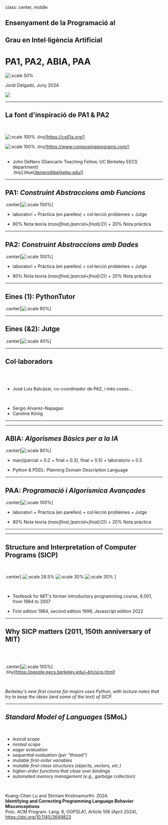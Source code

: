class: center, middle

## Ensenyament de la Programació al
## Grau en Intel·ligència Artificial

# PA1,  PA2, ABIA, PAA

![:scale 50%](figures/maxresdefault-1.jpg)

Jordi Delgado, Juny 2024

![](figures/logoupc.png)

---

## La font d'inspiració de PA1 & PA2

<br>

![:scale 100%](figures/cs61a.png)
.tiny[https://cs61a.org/]
<br>

![:scale 100%](figures/composing.png)
.tiny[https://www.composingprograms.com/]
<br>
<br>
* John DeNero (Giancarlo Teaching Fellow, UC Berkeley EECS department) <br>
 .tiny[.blue[denero@berkeley.edu]]

---

## PA1: _Construint Abstraccions amb Funcions_

.center[![:scale 100%](figures/pa1_index.png)]

* laboratori + Pràctica (en parelles) + col·lecció problemes + Jutge

* 80% Nota teoria (_max(final,(parcial+final)/2)_) + 20% Nota pràctica

---

## PA2: _Construint Abstraccions amb Dades_

.center[![:scale 100%](figures/pa2_index.png)]

* laboratori + Pràctica (en parelles) + col·lecció problemes + Jutge

* 80% Nota teoria (_max(final,(parcial+final)/2)_) + 20% Nota pràctica

---

## Eines (1): PythonTutor 

.center[![:scale 80%](figures/pythontutor.png)]

---

## Eines (&2): Jutge 

.center[![:scale 40%](figures/jutge.png)]

---

## Col·laboradors

<br>
<br>

* José Luis Balcázar, co-coordinador de PA2, i més coses...

<br>

* Sergio Alvarez-Napagao
* Caroline König

--- 
---

## ABIA: _Algorismes Bàsics per a la IA_

.center[![:scale 80%](figures/ABIA.png)]

*  max((parcial $\times$ 0.2 + final $\times$ 0.3), final $\times$ 0.5) + laboratorio $\times$ 0.5
 
*  Python & PDDL: Planning Domain Description Language

---

## PAA: _Programació i Algorísmica Avançades_

.center[![:scale 100%](figures/PAA.png)]

* laboratori + Pràctica (en parelles) + col·lecció problemes + Jutge

* 80% Nota teoria (_max(final,(parcial+final)/2)_) + 20% Nota pràctica

---

---

## Structure and Interpretation of Computer Programs (SICP)

<br>

.center[
![:scale 28.5%](figures/sicp1.jpg)
![:scale 30%](figures/sicp2.jpg)
![:scale 30%](figures/sicp3.jpg)
]

<br>

* Textbook for MIT's former introductory programming course, 6.001, from 1984 to 2007

* First edition 1984, second edition 1996, Javascript edition 2022

---

## Why SICP matters (2011, 150th anniversary of MIT)

<br>
<br>

.center[![:scale 105%](figures/speech_brian_harvey.png)]
.tiny[https://people.eecs.berkeley.edu/~bh/sicp.html]

<br>

_Berkeley's new first course for majors uses Python, with lecture
notes that try to keep the ideas (and some of the text) of SICP._

---

## _Standard Model of Languages_ (SMoL)

<br>

* _lexical scope_
* _nested scope_
* _eager evaluation_
* _sequential evaluation (per “thread”)_
* _mutable first-order variables_
* _mutable first-class structures (objects, vectors, etc.)_
* _higher-order functions that close over bindings_
* _automated memory management (e.g., garbage collection)_

<br>

Kuang-Chen Lu and Shriram Krishnamurthi. 2024. <br>
**Identifying and Correcting Programming Language Behavior Misconceptions**<br>
Proc. ACM Program. Lang. 8, OOPSLA1, Article 106 (April 2024),<br>
https://doi.org/10.1145/3649823
